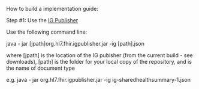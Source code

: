 How to build a implementation guide:

Step #1: Use the [IG Publisher](http://wiki.hl7.org/index.php?title=IG_Publisher_Documentation)

Use the following command line:

java - jar [jpath]org.hl7.fhir.igpublisher.jar -ig [path]<doc-type>.json 

where [jpath] is the location of the IG pubisher (from the current build - see downloads), [path] is the folder for your local copy of the repository, and <doc-type> is the name of document type

e.g. java - jar org.hl7.fhir.igpublisher.jar -ig ig-sharedhealthsummary-1.json 

